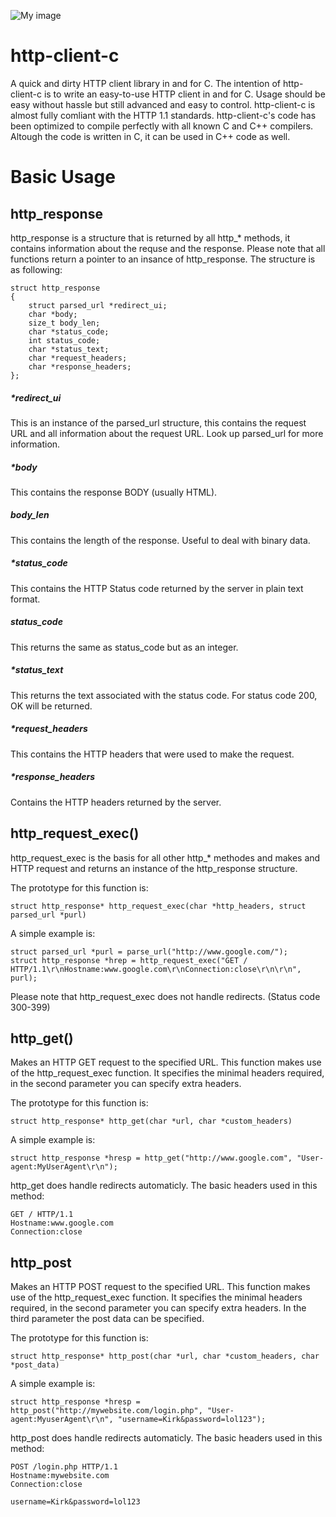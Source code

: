 ![My image](http://i.imgur.com/bYam0RK.png)

http-client-c
=============

A quick and dirty HTTP client library in and for C. The intention of http-client-c is to write an easy-to-use HTTP client in and for C.
Usage should be easy without hassle but still advanced and easy to control. http-client-c is almost fully comliant with the HTTP 1.1 standards.
http-client-c's code has been optimized to compile perfectly with all known C and C++ compilers. Altough the code is written
in C, it can be used in C++ code as well.

Basic Usage
===============
http_response 
-------------
http_response is a structure that is returned by all http_* methods, it contains information about the requse and the response.
Please note that all functions return a pointer to an insance of http_response. The structure is as following:

	struct http_response
	{
		struct parsed_url *redirect_ui;
		char *body;
		size_t body_len;
		char *status_code;
		int status_code;
		char *status_text;
		char *request_headers;
		char *response_headers;
	};
	
##### *redirect_ui
This is an instance of the parsed_url structure, this contains the request URL and all information about the request
URL. Look up parsed_url for more information.

##### *body
This contains the response BODY (usually HTML).

##### body_len
This contains the length of the response. Useful to deal with binary data.

##### *status_code
This contains the HTTP Status code returned by the server in plain text format.

##### status_code
This returns the same as status_code but as an integer.

##### *status_text
This returns the text associated with the status code. For status code 200, OK will be returned.

##### *request_headers
This contains the HTTP headers that were used to make the request.

##### *response_headers
Contains the HTTP headers returned by the server.

http_request_exec()
-------------
http_request_exec is the basis for all other http_* methodes and makes and HTTP request and returns an instance of the http_response structure.

The prototype for this function is:

	struct http_response* http_request_exec(char *http_headers, struct parsed_url *purl)
	
A simple example is:
	
	struct parsed_url *purl = parse_url("http://www.google.com/");
	struct http_response *hrep = http_request_exec("GET / HTTP/1.1\r\nHostname:www.google.com\r\nConnection:close\r\n\r\n", purl);

Please note that http_request_exec does not handle redirects. (Status code 300-399)

http_get()
-------------
Makes an HTTP GET request to the specified URL. This function makes use of the http_request_exec function. It specifies
the minimal headers required, in the second parameter you can specify extra headers.

The prototype for this function is:

	struct http_response* http_get(char *url, char *custom_headers)
	
A simple example is:

	struct http_response *hresp = http_get("http://www.google.com", "User-agent:MyUserAgent\r\n");
	
http_get does handle redirects automaticly. The basic headers used in this method:

	GET / HTTP/1.1
	Hostname:www.google.com
	Connection:close
	
http_post
------------
Makes an HTTP POST request to the specified URL. This function makes use of the http_request_exec function. It specifies
the minimal headers required, in the second parameter you can specify extra headers. In the third parameter
the post data can be specified.

The prototype for this function is:

	struct http_response* http_post(char *url, char *custom_headers, char *post_data)
	
A simple example is:

	struct http_response *hresp = http_post("http://mywebsite.com/login.php", "User-agent:MyuserAgent\r\n", "username=Kirk&password=lol123");
	
http_post does handle redirects automaticly. The basic headers used in this method:

	POST /login.php HTTP/1.1
	Hostname:mywebsite.com
	Connection:close
	
	username=Kirk&password=lol123
	

